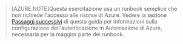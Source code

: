 > [AZURE.NOTE]Questa esercitazione usa un runbook semplice che non richiede l'accesso alle risorse di Azure. Vedere la sezione [Passaggi successivi](#nextsteps) di questa guida per informazioni sulla configurazione dell'autenticazione in Automazione di Azure, necessaria per la maggior parte dei runbook.

<!---HONumber=July15_HO4-->